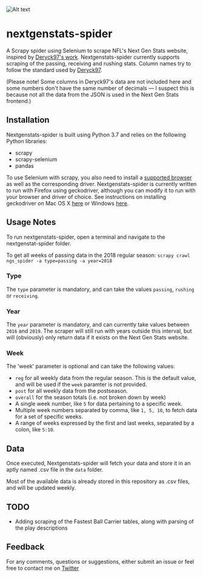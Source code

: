 ![Alt text](assets/NGS-spider-logo)

# nextgenstats-spider
A Scrapy spider using Selenium to scrape NFL's Next Gen Stats website, inspired by [Deryck97's work](https://github.com/Deryck97/nfl_nextgenstats_data). Nextgenstats-spider currently supports scraping of the passing, receiving and rushing stats. Column names try to follow the standard used by [Deryck97](https://github.com/Deryck97/nfl_nextgenstats_data).

(Please note! Some columns in Deryck97's data are not included here and some numbers don't have the same number of decimals — I suspect this is because not all the data from the JSON is used in the Next Gen Stats frontend.)

## Installation
Nextgenstats-spider is built using Python 3.7 and relies on the following Python libraries:
* scrapy
* scrapy-selenium
* pandas

To use Selenium with scrapy, you also need to install a [supported browser](https://www.seleniumhq.org/about/platforms.jsp) as well as the corresponding driver. Nextgenstats-spider is currently written to run with Firefox using geckodriver, although you can modify it to run with your browser and driver of choice. See instructions on installing geckodriver on Mac OS X [here](https://www.kenst.com/2016/12/installing-marionette-firefoxdriver-on-mac-osx/) or Windows [here](https://www.softwaretestinghelp.com/geckodriver-selenium-tutorial/).

## Usage Notes
To run nextgenstats-spider, open a terminal and navigate to the nextgenstat-spider folder.

To get all weeks of passing data in the 2018 regular season:
`scrapy crawl ngs_spider -a type=passing -a year=2018`

### Type
The `type` parameter is mandatory, and can take the values `passing`, `rushing` or `receiving`.

### Year
The `year` parameter is mandatory, and can currently take values between `2016` and `2019`. The scraper will still run with years outside this interval, but will (obviously) only return data if it exists on the Next Gen Stats website.

### Week
The 'week' parameter is optional and can take the following values:
* `reg` for all weekly data from the regular season. This is the default value, and will be used if the `week` paramter is not provided.
* `post` for all weekly data from the postseason.
* `overall` for the season totals (i.e. not broken down by week)
* A single week number, like `5` for data pertaining to a specific week.
* Multiple week numbers separated by comma, like `1, 5, 10`, to fetch data for a set of specific weeks.
* A range of weeks expressed by the first and last weeks, separated by a colon, like `5:10`.

## Data
Once executed, Nextgenstats-spider will fetch your data and store it in an aptly named .csv file in the `data` folder.

Most of the available data is already stored in this repository as .csv files, and will be updated weekly.

## TODO
* Adding scraping of the Fastest Ball Carrier tables, along with parsing of the play descriptions

## Feedback
For any comments, questions or suggestions, either submit an issue or feel free to contact me on [Twitter](https://twitter.com/larsjaakko)
